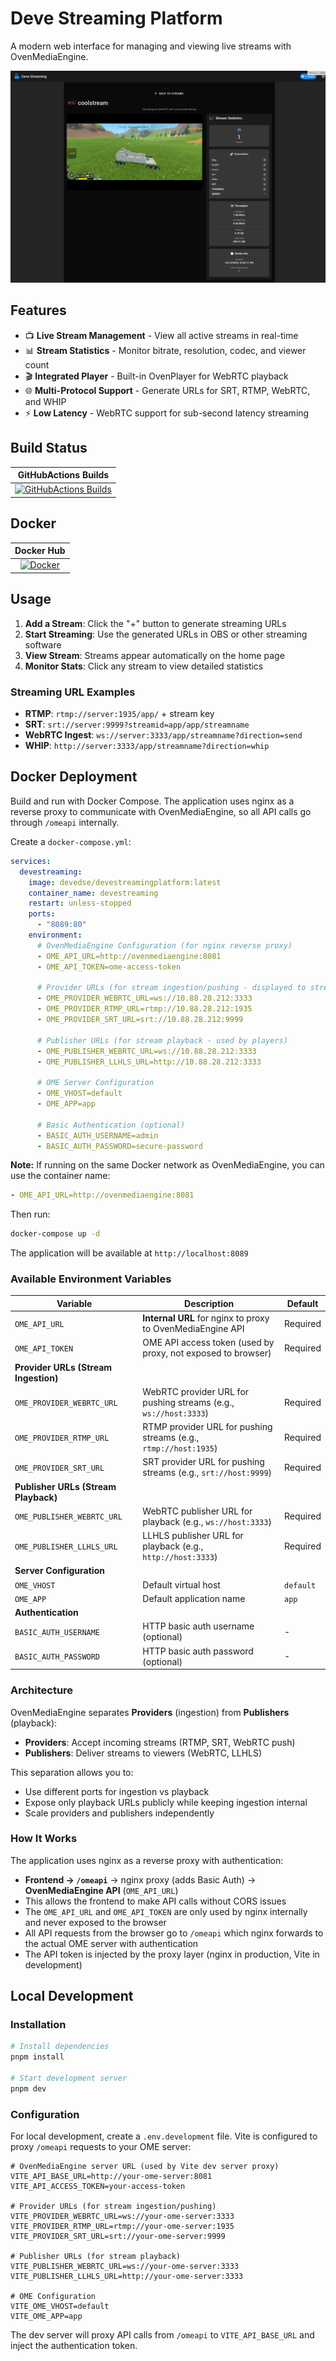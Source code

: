 # Deve Streaming Platform

A modern web interface for managing and viewing live streams with OvenMediaEngine.

![Deve Streaming Platform](image_stream.png)

## Features

- 📺 **Live Stream Management** - View all active streams in real-time
- 📊 **Stream Statistics** - Monitor bitrate, resolution, codec, and viewer count
- 🎬 **Integrated Player** - Built-in OvenPlayer for WebRTC playback
- 🌐 **Multi-Protocol Support** - Generate URLs for SRT, RTMP, WebRTC, and WHIP
- ⚡ **Low Latency** - WebRTC support for sub-second latency streaming

## Build Status

| GitHubActions Builds |
|:--------------------:|
| [![GitHubActions Builds](https://github.com/devedse/DeveStreamingPlatform/workflows/GitHubActionsBuilds/badge.svg)](https://github.com/devedse/DeveStreamingPlatform/actions/workflows/githubactionsbuilds.yml) |

## Docker

| Docker Hub |
|:----------:|
| [![Docker](https://img.shields.io/docker/pulls/devedse/devestreamingplatform.svg)](https://hub.docker.com/r/devedse/devestreamingplatform) |

## Usage

1. **Add a Stream**: Click the "+" button to generate streaming URLs
2. **Start Streaming**: Use the generated URLs in OBS or other streaming software
3. **View Stream**: Streams appear automatically on the home page
4. **Monitor Stats**: Click any stream to view detailed statistics

### Streaming URL Examples

- **RTMP**: `rtmp://server:1935/app/` + stream key
- **SRT**: `srt://server:9999?streamid=app/app/streamname`
- **WebRTC Ingest**: `ws://server:3333/app/streamname?direction=send`
- **WHIP**: `http://server:3333/app/streamname?direction=whip`

## Docker Deployment

Build and run with Docker Compose. The application uses nginx as a reverse proxy to communicate with OvenMediaEngine, so all API calls go through `/omeapi` internally.

Create a `docker-compose.yml`:

```yaml
services:
  devestreaming:
    image: devedse/devestreamingplatform:latest
    container_name: devestreaming
    restart: unless-stopped
    ports:
      - "8089:80"
    environment:
      # OvenMediaEngine Configuration (for nginx reverse proxy)
      - OME_API_URL=http://ovenmediaengine:8081
      - OME_API_TOKEN=ome-access-token
      
      # Provider URLs (for stream ingestion/pushing - displayed to streamers)
      - OME_PROVIDER_WEBRTC_URL=ws://10.88.28.212:3333
      - OME_PROVIDER_RTMP_URL=rtmp://10.88.28.212:1935
      - OME_PROVIDER_SRT_URL=srt://10.88.28.212:9999
      
      # Publisher URLs (for stream playback - used by players)
      - OME_PUBLISHER_WEBRTC_URL=ws://10.88.28.212:3333
      - OME_PUBLISHER_LLHLS_URL=http://10.88.28.212:3333
      
      # OME Server Configuration
      - OME_VHOST=default
      - OME_APP=app
      
      # Basic Authentication (optional)
      - BASIC_AUTH_USERNAME=admin
      - BASIC_AUTH_PASSWORD=secure-password
```

**Note:** If running on the same Docker network as OvenMediaEngine, you can use the container name:
```yaml
- OME_API_URL=http://ovenmediaengine:8081
```

Then run:

```bash
docker-compose up -d
```

The application will be available at `http://localhost:8089`

### Available Environment Variables

| Variable | Description | Default |
|----------|-------------|---------|
| `OME_API_URL` | **Internal URL** for nginx to proxy to OvenMediaEngine API | Required |
| `OME_API_TOKEN` | OME API access token (used by proxy, not exposed to browser) | Required |
| **Provider URLs (Stream Ingestion)** | | |
| `OME_PROVIDER_WEBRTC_URL` | WebRTC provider URL for pushing streams (e.g., `ws://host:3333`) | Required |
| `OME_PROVIDER_RTMP_URL` | RTMP provider URL for pushing streams (e.g., `rtmp://host:1935`) | Required |
| `OME_PROVIDER_SRT_URL` | SRT provider URL for pushing streams (e.g., `srt://host:9999`) | Required |
| **Publisher URLs (Stream Playback)** | | |
| `OME_PUBLISHER_WEBRTC_URL` | WebRTC publisher URL for playback (e.g., `ws://host:3333`) | Required |
| `OME_PUBLISHER_LLHLS_URL` | LLHLS publisher URL for playback (e.g., `http://host:3333`) | Required |
| **Server Configuration** | | |
| `OME_VHOST` | Default virtual host | `default` |
| `OME_APP` | Default application name | `app` |
| **Authentication** | | |
| `BASIC_AUTH_USERNAME` | HTTP basic auth username (optional) | - |
| `BASIC_AUTH_PASSWORD` | HTTP basic auth password (optional) | - |

### Architecture

OvenMediaEngine separates **Providers** (ingestion) from **Publishers** (playback):
- **Providers**: Accept incoming streams (RTMP, SRT, WebRTC push)
- **Publishers**: Deliver streams to viewers (WebRTC, LLHLS)

This separation allows you to:
- Use different ports for ingestion vs playback
- Expose only playback URLs publicly while keeping ingestion internal
- Scale providers and publishers independently

### How It Works

The application uses nginx as a reverse proxy with authentication:
- **Frontend → `/omeapi`** → nginx proxy (adds Basic Auth) → **OvenMediaEngine API** (`OME_API_URL`)
- This allows the frontend to make API calls without CORS issues
- The `OME_API_URL` and `OME_API_TOKEN` are only used by nginx internally and never exposed to the browser
- All API requests from the browser go to `/omeapi` which nginx forwards to the actual OME server with authentication
- The API token is injected by the proxy layer (nginx in production, Vite in development)

## Local Development

### Installation

```bash
# Install dependencies
pnpm install

# Start development server  
pnpm dev
```

### Configuration

For local development, create a `.env.development` file. Vite is configured to proxy `/omeapi` requests to your OME server:

```env
# OvenMediaEngine server URL (used by Vite dev server proxy)
VITE_API_BASE_URL=http://your-ome-server:8081
VITE_API_ACCESS_TOKEN=your-access-token

# Provider URLs (for stream ingestion/pushing)
VITE_PROVIDER_WEBRTC_URL=ws://your-ome-server:3333
VITE_PROVIDER_RTMP_URL=rtmp://your-ome-server:1935
VITE_PROVIDER_SRT_URL=srt://your-ome-server:9999

# Publisher URLs (for stream playback)
VITE_PUBLISHER_WEBRTC_URL=ws://your-ome-server:3333
VITE_PUBLISHER_LLHLS_URL=http://your-ome-server:3333

# OME Configuration
VITE_OME_VHOST=default
VITE_OME_APP=app
```

The dev server will proxy API calls from `/omeapi` to `VITE_API_BASE_URL` and inject the authentication token.